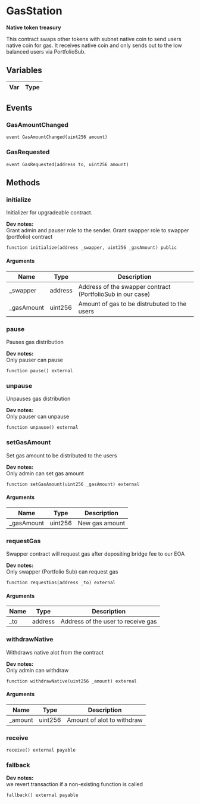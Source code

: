 # GasStation

**Native token treasury**

This contract swaps other tokens with subnet native coin to send users native coin for gas.
It receives native coin and only sends out to the low balanced users via PortfolioSub.



## Variables

| Var | Type |
| --- | --- |

## Events

### GasAmountChanged



```solidity
event GasAmountChanged(uint256 amount)
```
### GasRequested



```solidity
event GasRequested(address to, uint256 amount)
```

## Methods

### initialize

Initializer for upgradeable contract.

**Dev notes:** \
Grant admin and pauser role to the sender. Grant swapper role to swapper (portfolio) contract

```solidity
function initialize(address _swapper, uint256 _gasAmount) public
```

#### Arguments

| Name | Type | Description |
| ---- | ---- | ----------- |
| _swapper | address | Address of the swapper contract (PortfolioSub in our case) |
| _gasAmount | uint256 | Amount of gas to be distrubuted to the users |


### pause

Pauses gas distribution

**Dev notes:** \
Only pauser can pause

```solidity
function pause() external
```


### unpause

Unpauses gas distribution

**Dev notes:** \
Only pauser can unpause

```solidity
function unpause() external
```


### setGasAmount

Set gas amount to be distributed to the users

**Dev notes:** \
Only admin can set gas amount

```solidity
function setGasAmount(uint256 _gasAmount) external
```

#### Arguments

| Name | Type | Description |
| ---- | ---- | ----------- |
| _gasAmount | uint256 | New gas amount |


### requestGas

Swapper contract will request gas after depositing bridge fee to our EOA

**Dev notes:** \
Only swapper (Portfolio Sub) can request gas

```solidity
function requestGas(address _to) external
```

#### Arguments

| Name | Type | Description |
| ---- | ---- | ----------- |
| _to | address | Address of the user to receive gas |


### withdrawNative

Withdraws native alot from the contract

**Dev notes:** \
Only admin can withdraw

```solidity
function withdrawNative(uint256 _amount) external
```

#### Arguments

| Name | Type | Description |
| ---- | ---- | ----------- |
| _amount | uint256 | Amount of alot to withdraw |


### receive



```solidity
receive() external payable
```


### fallback


**Dev notes:** \
we revert transaction if a non-existing function is called

```solidity
fallback() external payable
```



